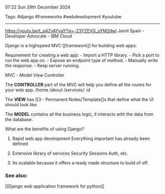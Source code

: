 07:22 Sun 29th December 2024

Tags: #django #frameworks #webdevelopment #youtube

---
https://youtu.be/t_p4ZyAYyaY?si=-Z3YZEVG_uYM2dwI
Jamil Spain - Developer Advocate - IBM Cloud

Django is a highspeed MVC [[framework]] for building web apps.

Requirement for creating a web app:
	- Import a HTTP library.
	- Pick a port to run the web app on.
	- Expose an endpoint type of method.
	- Manually write the response.
	- Keep server running.

MVC - Model View Controller

The **CONTROLLER** part of the MVC will help you define all the routes for your web app.
	/home
	/about
	/services/: id

The **VIEW** has [[3 - Permanent Notes/Template]]s that define what the UI should look like.

The **MODEL** contains all the business logic, it interacts with the data from the database.

What are the benefits of using Django?
1. Rapid web app development
	Everything important has already been defined

2. Extensive library of services
	Security
	Sessions
	Auth, etc.

3. Its scalable because it offers a ready made structure to build of off.

### See also:
[[Django web application framework for python]]
